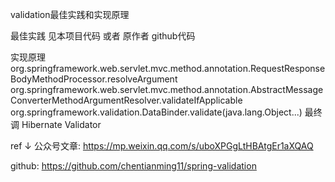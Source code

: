 validation最佳实践和实现原理

最佳实践
见本项目代码 或者 原作者 github代码

实现原理
org.springframework.web.servlet.mvc.method.annotation.RequestResponseBodyMethodProcessor.resolveArgument
org.springframework.web.servlet.mvc.method.annotation.AbstractMessageConverterMethodArgumentResolver.validateIfApplicable
org.springframework.validation.DataBinder.validate(java.lang.Object...)
最终调  Hibernate Validator


ref ↓
公众号文章:
https://mp.weixin.qq.com/s/uboXPGgLtHBAtgEr1aXQAQ

github:
https://github.com/chentianming11/spring-validation